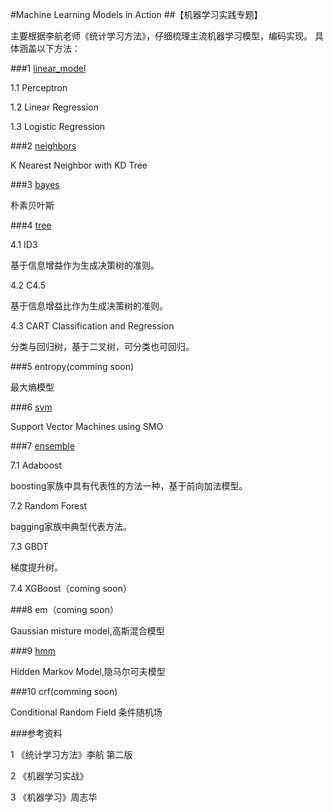 #Machine Learning Models in Action
##【机器学习实践专题】

主要根据李航老师《统计学习方法》，仔细梳理主流机器学习模型，编码实现。
具体涵盖以下方法：


###1 [linear_model](https://github.com/bannima/MachineLearninginAction/tree/master/linear_model)

1.1 Perceptron

1.2 Linear Regression

1.3 Logistic Regression

###2 [neighbors](https://github.com/bannima/MachineLearninginAction/tree/master/neighbors)

K Nearest Neighbor with KD Tree

###3 [bayes](https://github.com/bannima/MachineLearninginAction/tree/master/bayes)

朴素贝叶斯

###4 [tree](https://github.com/bannima/MachineLearninginAction/tree/master/tree)

4.1 ID3

基于信息增益作为生成决策树的准则。

4.2 C4.5

基于信息增益比作为生成决策树的准则。

4.3 CART Classification and Regression

分类与回归树，基于二叉树，可分类也可回归。

###5 entropy(comming soon)

最大熵模型

###6 [svm](https://github.com/bannima/MachineLearninginAction/tree/master/svm)

Support Vector Machines using SMO

###7 [ensemble](https://github.com/bannima/MachineLearninginAction/tree/master/ensemble)

7.1 Adaboost

boosting家族中具有代表性的方法一种，基于前向加法模型。

7.2 Random Forest

bagging家族中典型代表方法。

7.3 GBDT

梯度提升树。

7.4 XGBoost（coming soon）

###8 em（coming soon）

Gaussian misture model,高斯混合模型


###9 [hmm](https://github.com/bannima/MachineLearninginAction/tree/master/hmm)

Hidden Markov Model,隐马尔可夫模型


###10 crf(comming soon)

Conditional Random Field 条件随机场


###参考资料

1 《统计学习方法》李航 第二版

2 《机器学习实战》

3 《机器学习》周志华

